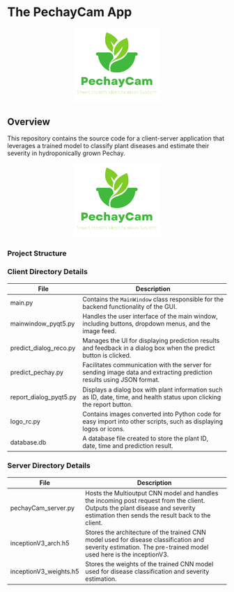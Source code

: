 # The PechayCam App
<p align="center">
  <img src="icons/PechayCam App Logo.png" alt="Logo" width="200">
</p>

## Overview

This repository contains the source code for a client-server application that leverages a trained model to classify plant diseases and estimate their severity in hydroponically grown Pechay.

<p align="center">
  <img src="icons/PechayCam App Logo.png" alt="Logo" width="200">
</p>

### Project Structure
### Client Directory Details

| File                  | Description                                                                                                             |
|-----------------------|-------------------------------------------------------------------------------------------------------------------------|
| main.py               |  Contains the `MainWindow` class responsible for the backend functionality of the GUI.                                   |
| mainwindow_pyqt5.py   | Handles the user interface of the main window, including buttons, dropdown menus, and the image feed.                   |
| predict_dialog_reco.py| Manages the UI for displaying prediction results and feedback in a dialog box when the predict button is clicked.       |
| predict_pechay.py     | Facilitates communication with the server for sending image data and extracting prediction results using JSON format.   |
| report_dialog_pyqt5.py| Displays a dialog box with plant information such as ID, date, time, and health status upon clicking the report button. |
| logo_rc.py            | Contains images converted into Python code for easy import into other scripts, such as displaying logos or icons.       |
| database.db           | A database file created to store the plant ID, date, time and prediction result.                                        |

### Server Directory Details

| File                   | Description                                                                                                              |
|------------------------|--------------------------------------------------------------------------------------------------------------------------|
| pechayCam_server.py    | Hosts the Multioutput CNN model and handles the incoming post request from the client. Outputs the plant disease and severity estimation then sends the result back to the client. |
| inceptionV3_arch.h5    | Stores the architecture of the trained CNN model used for disease classification and severity estimation. The pre-trained model used here is the inceptionV3. |
| inceptionV3_weights.h5 | Stores the weights of the trained CNN model used for disease classification and severity estimation. |
